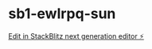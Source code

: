 # sb1-ewlrpq-sun

[Edit in StackBlitz next generation editor ⚡️](https://stackblitz.com/~/github.com/CliveStruv56/sb1-ewlrpq-sun)
